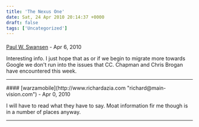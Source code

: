 ```yaml
---
title: 'The Nexus One'
date: Sat, 24 Apr 2010 20:14:37 +0000
draft: false
tags: ['Uncategorized']
---
```



#### 
[Paul W. Swansen](http://paulswansen.com "paulswansen@gmail.com") - <time datetime="2010-04-24 22:59:03">Apr 6, 2010</time>

Interesting info. I just hope that as or if we begin to migrate more towards Google we don't run into the issues that CC. Chapman and Chris Brogan have encountered this week.
<hr />
#### 
[warzamobile](http://www.richardazia.com "richard@main-vision.com") - <time datetime="2010-04-25 08:11:21">Apr 0, 2010</time>

I will have to read what they have to say. Moat information fir me though is in a number of places anyway.
<hr />
